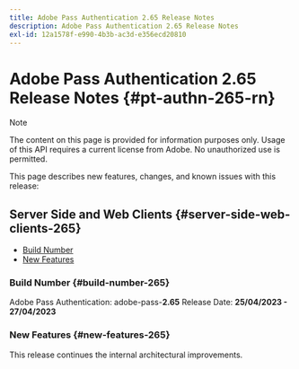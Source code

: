 ```yaml
---
title: Adobe Pass Authentication 2.65 Release Notes
description: Adobe Pass Authentication 2.65 Release Notes
exl-id: 12a1578f-e990-4b3b-ac3d-e356ecd20810
---
```

# Adobe Pass Authentication 2.65 Release Notes {#pt-authn-265-rn}

>[!NOTE]
>
>The content on this page is provided for information purposes only. Usage of this API requires a current license from Adobe. No unauthorized use is permitted.

This page describes new features, changes, and known issues with this release:

## Server Side and Web Clients {#server-side-web-clients-265}

* [Build Number](#build-number-265)
* [New Features](#new-features-265)

### Build Number {#build-number-265}

Adobe Pass Authentication: adobe-pass-**2.65**
Release Date: **25/04/2023 - 27/04/2023** 

### New Features {#new-features-265}

This release continues the internal architectural improvements.
